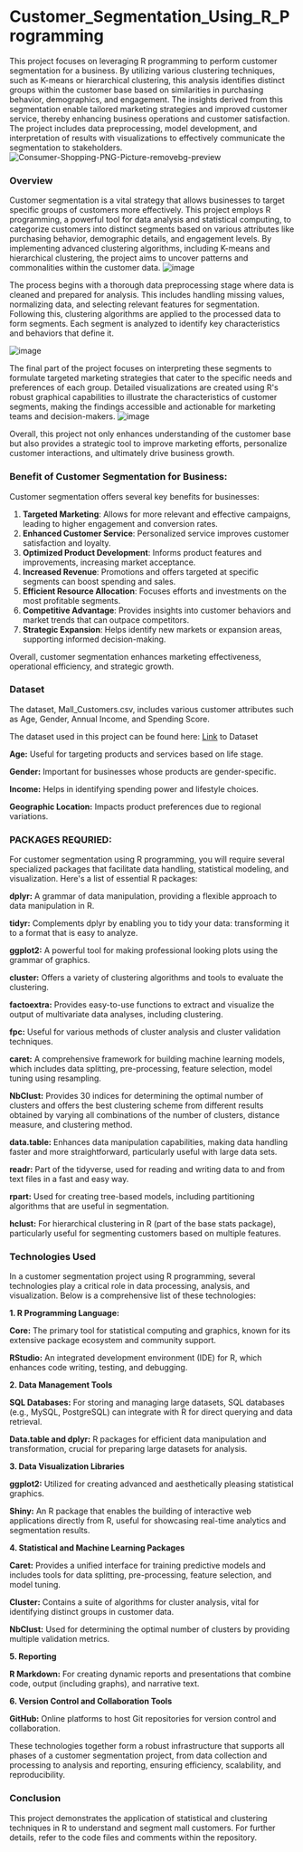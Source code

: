 # Customer_Segmentation_Using_R_Programming
This project focuses on leveraging R programming to perform customer segmentation for a business. By utilizing various clustering techniques, such as K-means or hierarchical clustering, this analysis identifies distinct groups within the customer base based on similarities in purchasing behavior, demographics, and engagement. The insights derived from this segmentation enable tailored marketing strategies and improved customer service, thereby enhancing business operations and customer satisfaction. The project includes data preprocessing, model development, and interpretation of results with visualizations to effectively communicate the segmentation to stakeholders. 
![Consumer-Shopping-PNG-Picture-removebg-preview](https://github.com/jicsjitu/Customer_Segmentation_Using_R_Programming/assets/162569175/43055438-62c6-47ac-833e-c7ab15c0e194)

### Overview

Customer segmentation is a vital strategy that allows businesses to target specific groups of customers more effectively. This project employs R programming, a powerful tool for data analysis and statistical computing, to categorize customers into distinct segments based on various attributes like purchasing behavior, demographic details, and engagement levels. By implementing advanced clustering algorithms, including K-means and hierarchical clustering, the project aims to uncover patterns and commonalities within the customer data.
![image](https://github.com/jicsjitu/Customer_Segmentation_Using_R_Programming/assets/162569175/81fe15f7-004d-41b0-896c-18348ea96ade)

The process begins with a thorough data preprocessing stage where data is cleaned and prepared for analysis. This includes handling missing values, normalizing data, and selecting relevant features for segmentation. Following this, clustering algorithms are applied to the processed data to form segments. Each segment is analyzed to identify key characteristics and behaviors that define it.

![image](https://github.com/jicsjitu/Customer_Segmentation_Using_R_Programming/assets/162569175/9374d89e-ef35-4c63-aa7f-d24629e1f451)

The final part of the project focuses on interpreting these segments to formulate targeted marketing strategies that cater to the specific needs and preferences of each group. Detailed visualizations are created using R's robust graphical capabilities to illustrate the characteristics of customer segments, making the findings accessible and actionable for marketing teams and decision-makers.
![image](https://github.com/jicsjitu/Customer_Segmentation_Using_R_Programming/assets/162569175/b4a05608-e6ff-4086-b3a0-a9a3434bf537)

Overall, this project not only enhances understanding of the customer base but also provides a strategic tool to improve marketing efforts, personalize customer interactions, and ultimately drive business growth.
### Benefit of Customer Segmentation for Business:

Customer segmentation offers several key benefits for businesses:

1. **Targeted Marketing**: Allows for more relevant and effective campaigns, leading to higher engagement and conversion rates.
2. **Enhanced Customer Service**: Personalized service improves customer satisfaction and loyalty.
3. **Optimized Product Development**: Informs product features and improvements, increasing market acceptance.
4. **Increased Revenue**: Promotions and offers targeted at specific segments can boost spending and sales.
5. **Efficient Resource Allocation**: Focuses efforts and investments on the most profitable segments.
6. **Competitive Advantage**: Provides insights into customer behaviors and market trends that can outpace competitors.
7. **Strategic Expansion**: Helps identify new markets or expansion areas, supporting informed decision-making.

Overall, customer segmentation enhances marketing effectiveness, operational efficiency, and strategic growth. 

### Dataset
The dataset, Mall_Customers.csv, includes various customer attributes such as Age, Gender, Annual Income, and Spending Score.

The dataset used in this project can be found here: [Link](https://www.kaggle.com/datasets/shwetabh123/mall-customers) to Dataset

**Age:** Useful for targeting products and services based on life stage.

**Gender:** Important for businesses whose products are gender-specific.

**Income:** Helps in identifying spending power and lifestyle choices.

**Geographic Location:** Impacts product preferences due to regional variations.

### PACKAGES REQURIED:

For customer segmentation using R programming, you will require several specialized packages that facilitate data handling, statistical modeling, and visualization. Here's a list of essential R packages:

**dplyr:** A grammar of data manipulation, providing a flexible approach to data manipulation in R.

**tidyr:** Complements dplyr by enabling you to tidy your data: transforming it to a format that is easy to analyze.

**ggplot2:** A powerful tool for making professional looking plots using the grammar of graphics.

**cluster:** Offers a variety of clustering algorithms and tools to evaluate the clustering.

**factoextra:** Provides easy-to-use functions to extract and visualize the output of multivariate data analyses, including clustering.

**fpc:** Useful for various methods of cluster analysis and cluster validation techniques.

**caret:** A comprehensive framework for building machine learning models, which includes data splitting, pre-processing, feature selection, model tuning using resampling.

**NbClust:** Provides 30 indices for determining the optimal number of clusters and offers the best clustering scheme from different results obtained by varying all combinations of the number of clusters, distance measure, and clustering method.

**data.table:** Enhances data manipulation capabilities, making data handling faster and more straightforward, particularly useful with large data sets.

**readr:** Part of the tidyverse, used for reading and writing data to and from text files in a fast and easy way.

**rpart:** Used for creating tree-based models, including partitioning algorithms that are useful in segmentation.

**hclust:** For hierarchical clustering in R (part of the base stats package), particularly useful for segmenting customers based on multiple features.

### Technologies Used
In a customer segmentation project using R programming, several technologies play a critical role in data processing, analysis, and visualization. Below is a comprehensive list of these technologies:

**1. R Programming Language:**

**Core:** The primary tool for statistical computing and graphics, known for its extensive package ecosystem and community support.

**RStudio:** An integrated development environment (IDE) for R, which enhances code writing, testing, and debugging.

**2. Data Management Tools**

**SQL Databases:** For storing and managing large datasets, SQL databases (e.g., MySQL, PostgreSQL) can integrate with R for direct querying and data retrieval.

**Data.table and dplyr:** R packages for efficient data manipulation and transformation, crucial for preparing large datasets for analysis.

**3. Data Visualization Libraries**

**ggplot2:** Utilized for creating advanced and aesthetically pleasing statistical graphics.

**Shiny:** An R package that enables the building of interactive web applications directly from R, useful for showcasing real-time analytics and segmentation results.

**4. Statistical and Machine Learning Packages**

**Caret:** Provides a unified interface for training predictive models and includes tools for data splitting, pre-processing, feature selection, and model tuning.

**Cluster:** Contains a suite of algorithms for cluster analysis, vital for identifying distinct groups in customer data.

**NbClust:** Used for determining the optimal number of clusters by providing multiple validation metrics.

**5. Reporting**

**R Markdown:** For creating dynamic reports and presentations that combine code, output (including graphs), and narrative text.

**6. Version Control and Collaboration Tools**

  **GitHub:** Online platforms to host Git repositories for version control and collaboration.

These technologies together form a robust infrastructure that supports all phases of a customer segmentation project, from data collection and processing to analysis and reporting, ensuring efficiency, scalability, and reproducibility.

### Conclusion

This project demonstrates the application of statistical and clustering techniques in R to understand and segment mall customers. For further details, refer to the code files and comments within the repository.






















